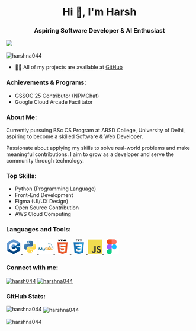 <h1 align="center">Hi 👋, I'm Harsh</h1>
<h3 align="center">Aspiring Software Developer & AI Enthusiast</h3>
<img src="https://user-images.githubusercontent.com/55389276/140866485-8fb1c876-9a8f-4d6a-98dc-08c4981eaf70.gif">

<p align="left"> <img src="https://komarev.com/ghpvc/?username=harshna044&label=Profile%20views&color=0e75b6&style=flat" alt="harshna044" /> </p>

- 👨‍💻 All of my projects are available at [GitHub](https://github.com/HarshNA044)

<h3 align="left">Achievements & Programs:</h3>
<ul>
    <li>GSSOC'25 Contributor (NPMChat)</li>
    <li>Google Cloud Arcade Facilitator</li>
</ul>

<h3 align="left">About Me:</h3>
<p>
Currently pursuing BSc CS Program at ARSD College, University of Delhi, aspiring to become a skilled Software & Web Developer.</p>
<p>
Passionate about applying my skills to solve real-world problems and make meaningful contributions. I aim to grow as a developer and serve the community through technology.
</p>

<h3 align="left">Top Skills:</h3>
<ul>
    <li>Python (Programming Language)</li>
    <li>Front-End Development</li>
    <li>Figma (UI/UX Design)</li>
    <li>Open Source Contribution</li>
    <li>AWS Cloud Computing</li>
</ul>

<h3 align="left">Languages and Tools:</h3>
<p align="left"> 
<a href="https://www.w3schools.com/cpp/" target="_blank" rel="noreferrer"> <img src="https://raw.githubusercontent.com/devicons/devicon/master/icons/cplusplus/cplusplus-original.svg" alt="cplusplus" width="40" height="40"/> </a> 
<a href="https://www.python.org" target="_blank" rel="noreferrer"> <img src="https://raw.githubusercontent.com/devicons/devicon/master/icons/python/python-original.svg" alt="python" width="40" height="40"/> </a>
<a href="https://www.mysql.com/" target="_blank" rel="noreferrer"> <img src="https://raw.githubusercontent.com/devicons/devicon/master/icons/mysql/mysql-original-wordmark.svg" alt="mysql" width="40" height="40"/> </a>
<a href="https://www.w3.org/html/" target="_blank" rel="noreferrer"> <img src="https://raw.githubusercontent.com/devicons/devicon/master/icons/html5/html5-original-wordmark.svg" alt="html5" width="40" height="40"/> </a> 
<a href="https://www.w3schools.com/css/" target="_blank" rel="noreferrer"> <img src="https://raw.githubusercontent.com/devicons/devicon/master/icons/css3/css3-original-wordmark.svg" alt="css3" width="40" height="40"/> </a> 
<a href="https://developer.mozilla.org/en-US/docs/Web/JavaScript" target="_blank" rel="noreferrer"> <img src="https://raw.githubusercontent.com/devicons/devicon/master/icons/javascript/javascript-original.svg" alt="javascript" width="40" height="40"/> </a> 
<a href="https://www.figma.com/" target="_blank" rel="noreferrer"> 
  <img src="https://raw.githubusercontent.com/devicons/devicon/master/icons/figma/figma-original.svg" alt="figma" width="40" height="40"/> 
</a>

<h3 align="left">Connect with me:</h3>
<p align="left">
<a href="https://linkedin.com/in/harsh044" target="blank"><img align="center" src="https://raw.githubusercontent.com/rahuldkjain/github-profile-readme-generator/master/src/images/icons/Social/linked-in-alt.svg" alt="harsh044" height="30" width="40" /></a>
<a href="https://www.hackerrank.com/harshna044" target="blank"><img align="center" src="https://raw.githubusercontent.com/rahuldkjain/github-profile-readme-generator/master/src/images/icons/Social/hackerrank.svg" alt="harshna044" height="30" width="40" /></a>

<h3 align="left">GitHub Stats:</h3>
<p><img align="left" src="https://github-readme-stats.vercel.app/api/top-langs?username=harshna044&show_icons=true&locale=en&layout=compact" alt="harshna044" /></p>
<p>&nbsp;<img align="center" src="https://github-readme-stats.vercel.app/api?username=harshna044&show_icons=true&theme=radical&locale=en" alt="harshna044" /></p>
<p><img align="center" src="https://github-readme-streak-stats.herokuapp.com/?user=harshna044&" alt="harshna044" /></p>

